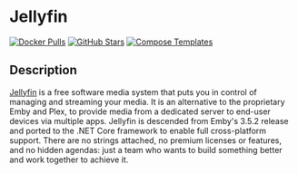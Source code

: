 # Jellyfin

[![Docker Pulls](https://img.shields.io/docker/pulls/linuxserver/jellyfin?style=flat-square&color=607D8B&label=docker%20pulls&logo=docker)](https://hub.docker.com/r/linuxserver/jellyfin)
[![GitHub Stars](https://img.shields.io/github/stars/linuxserver/docker-jellyfin?style=flat-square&color=607D8B&label=github%20stars&logo=github)](https://github.com/linuxserver/docker-jellyfin)
[![Compose Templates](https://img.shields.io/static/v1?style=flat-square&color=607D8B&label=compose&message=templates)](https://github.com/GhostWriters/DockSTARTer/tree/master/compose/.apps/jellyfin)

## Description

[Jellyfin](http://jellyfin.org/) is a free software media system that puts you in control of managing and streaming your media. It is an alternative to the proprietary Emby and Plex, to provide media from a dedicated server to end-user devices via multiple apps. Jellyfin is descended from Emby's 3.5.2 release and ported to the .NET Core framework to enable full cross-platform support. There are no strings attached, no premium licenses or features, and no hidden agendas: just a team who wants to build something better and work together to achieve it.
